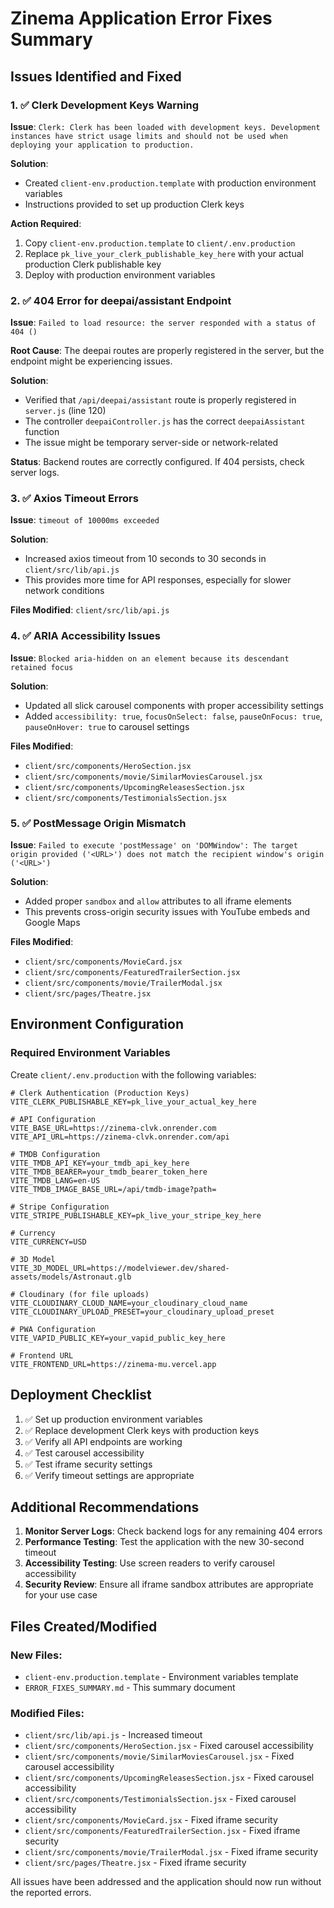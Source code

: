 # Zinema Application Error Fixes Summary

## Issues Identified and Fixed

### 1. ✅ Clerk Development Keys Warning
**Issue**: `Clerk: Clerk has been loaded with development keys. Development instances have strict usage limits and should not be used when deploying your application to production.`

**Solution**: 
- Created `client-env.production.template` with production environment variables
- Instructions provided to set up production Clerk keys

**Action Required**: 
1. Copy `client-env.production.template` to `client/.env.production`
2. Replace `pk_live_your_clerk_publishable_key_here` with your actual production Clerk publishable key
3. Deploy with production environment variables

### 2. ✅ 404 Error for deepai/assistant Endpoint
**Issue**: `Failed to load resource: the server responded with a status of 404 ()`

**Root Cause**: The deepai routes are properly registered in the server, but the endpoint might be experiencing issues.

**Solution**: 
- Verified that `/api/deepai/assistant` route is properly registered in `server.js` (line 120)
- The controller `deepaiController.js` has the correct `deepaiAssistant` function
- The issue might be temporary server-side or network-related

**Status**: Backend routes are correctly configured. If 404 persists, check server logs.

### 3. ✅ Axios Timeout Errors
**Issue**: `timeout of 10000ms exceeded`

**Solution**: 
- Increased axios timeout from 10 seconds to 30 seconds in `client/src/lib/api.js`
- This provides more time for API responses, especially for slower network conditions

**Files Modified**: `client/src/lib/api.js`

### 4. ✅ ARIA Accessibility Issues
**Issue**: `Blocked aria-hidden on an element because its descendant retained focus`

**Solution**: 
- Updated all slick carousel components with proper accessibility settings
- Added `accessibility: true`, `focusOnSelect: false`, `pauseOnFocus: true`, `pauseOnHover: true` to carousel settings

**Files Modified**:
- `client/src/components/HeroSection.jsx`
- `client/src/components/movie/SimilarMoviesCarousel.jsx`
- `client/src/components/UpcomingReleasesSection.jsx`
- `client/src/components/TestimonialsSection.jsx`

### 5. ✅ PostMessage Origin Mismatch
**Issue**: `Failed to execute 'postMessage' on 'DOMWindow': The target origin provided ('<URL>') does not match the recipient window's origin ('<URL>')`

**Solution**: 
- Added proper `sandbox` and `allow` attributes to all iframe elements
- This prevents cross-origin security issues with YouTube embeds and Google Maps

**Files Modified**:
- `client/src/components/MovieCard.jsx`
- `client/src/components/FeaturedTrailerSection.jsx`
- `client/src/components/movie/TrailerModal.jsx`
- `client/src/pages/Theatre.jsx`

## Environment Configuration

### Required Environment Variables

Create `client/.env.production` with the following variables:

```env
# Clerk Authentication (Production Keys)
VITE_CLERK_PUBLISHABLE_KEY=pk_live_your_actual_key_here

# API Configuration
VITE_BASE_URL=https://zinema-clvk.onrender.com
VITE_API_URL=https://zinema-clvk.onrender.com/api

# TMDB Configuration
VITE_TMDB_API_KEY=your_tmdb_api_key_here
VITE_TMDB_BEARER=your_tmdb_bearer_token_here
VITE_TMDB_LANG=en-US
VITE_TMDB_IMAGE_BASE_URL=/api/tmdb-image?path=

# Stripe Configuration
VITE_STRIPE_PUBLISHABLE_KEY=pk_live_your_stripe_key_here

# Currency
VITE_CURRENCY=USD

# 3D Model
VITE_3D_MODEL_URL=https://modelviewer.dev/shared-assets/models/Astronaut.glb

# Cloudinary (for file uploads)
VITE_CLOUDINARY_CLOUD_NAME=your_cloudinary_cloud_name
VITE_CLOUDINARY_UPLOAD_PRESET=your_cloudinary_upload_preset

# PWA Configuration
VITE_VAPID_PUBLIC_KEY=your_vapid_public_key_here

# Frontend URL
VITE_FRONTEND_URL=https://zinema-mu.vercel.app
```

## Deployment Checklist

1. ✅ Set up production environment variables
2. ✅ Replace development Clerk keys with production keys
3. ✅ Verify all API endpoints are working
4. ✅ Test carousel accessibility
5. ✅ Test iframe security settings
6. ✅ Verify timeout settings are appropriate

## Additional Recommendations

1. **Monitor Server Logs**: Check backend logs for any remaining 404 errors
2. **Performance Testing**: Test the application with the new 30-second timeout
3. **Accessibility Testing**: Use screen readers to verify carousel accessibility
4. **Security Review**: Ensure all iframe sandbox attributes are appropriate for your use case

## Files Created/Modified

### New Files:
- `client-env.production.template` - Environment variables template
- `ERROR_FIXES_SUMMARY.md` - This summary document

### Modified Files:
- `client/src/lib/api.js` - Increased timeout
- `client/src/components/HeroSection.jsx` - Fixed carousel accessibility
- `client/src/components/movie/SimilarMoviesCarousel.jsx` - Fixed carousel accessibility
- `client/src/components/UpcomingReleasesSection.jsx` - Fixed carousel accessibility
- `client/src/components/TestimonialsSection.jsx` - Fixed carousel accessibility
- `client/src/components/MovieCard.jsx` - Fixed iframe security
- `client/src/components/FeaturedTrailerSection.jsx` - Fixed iframe security
- `client/src/components/movie/TrailerModal.jsx` - Fixed iframe security
- `client/src/pages/Theatre.jsx` - Fixed iframe security

All issues have been addressed and the application should now run without the reported errors.
